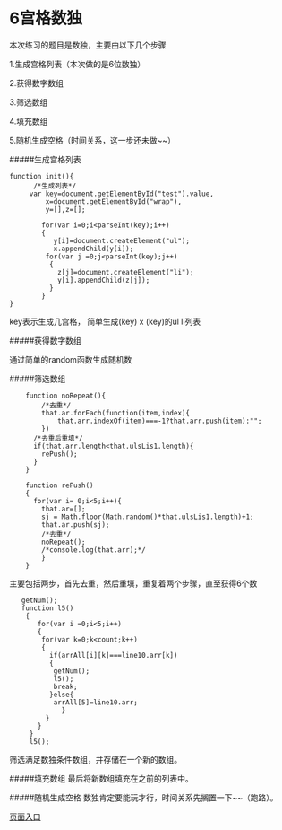 # 6宫格数独
本次练习的题目是数独，主要由以下几个步骤

1.生成宫格列表（本次做的是6位数独）

2.获得数字数组

3.筛选数组


4.填充数组


5.随机生成空格（时间关系，这一步还未做~~）


#####生成宫格列表
```
function init(){
	  /*生成列表*/
	 var key=document.getElementById("test").value,
         x=document.getElementById("wrap"),
         y=[],z=[];
              
       	for(var i=0;i<parseInt(key);i++)
       	{
       	   y[i]=document.createElement("ul");
       	   x.appendChild(y[i]);
       	 for(var j =0;j<parseInt(key);j++)
       	  {
       	    z[j]=document.createElement("li");
       	    y[i].appendChild(z[j]);
       	  }
        }
}
```
key表示生成几宫格，
简单生成(key) x (key)的ul li列表

#####获得数字数组

通过简单的random函数生成随机数



#####筛选数组
```
    function noRepeat(){
    	/*去重*/
        that.ar.forEach(function(item,index){
        	that.arr.indexOf(item)===-1?that.arr.push(item):"";	      	     
        })
      /*去重后重填*/
      if(that.arr.length<that.ulsLis1.length){
      	rePush();
      } 
    }
    
    function rePush() 
    {
      for(var i= 0;i<5;i++){
    	that.ar=[];
    	sj = Math.floor(Math.random()*that.ulsLis1.length)+1;
    	that.ar.push(sj);	
        /*去重*/
    	noRepeat();
    	/*console.log(that.arr);*/
    	}
    }
```
主要包括两步，首先去重，然后重填，重复着两个步骤，直至获得6个数

```
   getNum();
   function l5()
    {
       for(var i =0;i<5;i++)
       {
       	for(var k=0;k<count;k++)
       	{
          if(arrAll[i][k]===line10.arr[k])
          {
       	   getNum();
       	   l5();
       	   break;
       	  }else{
       	   arrAll[5]=line10.arr;
       	     }
       	 }
       }
     }
     l5();
```
筛选满足数独条件数组，并存储在一个新的数组。


#####填充数组
最后将新数组填充在之前的列表中。


#####随机生成空格
数独肯定要能玩才行，时间关系先搁置一下~~（跑路）。

[页面入口](https://dirwu.github.io/javaScript/index.html)














